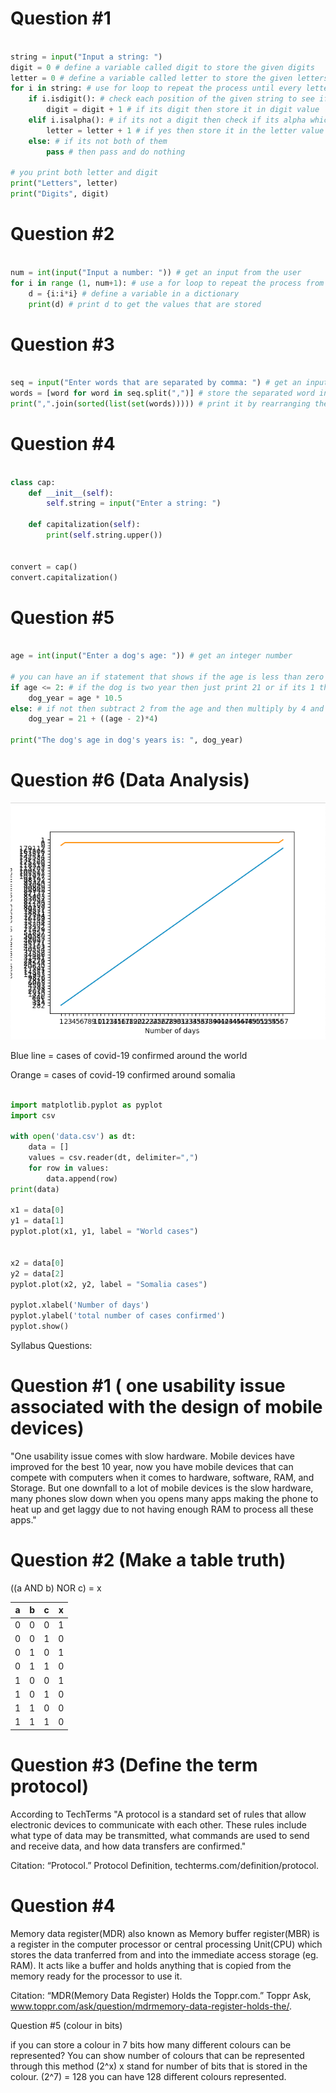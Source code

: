 # Question #1

```.py

string = input("Input a string: ")
digit = 0 # define a variable called digit to store the given digits
letter = 0 # define a variable called letter to store the given letters
for i in string: # use for loop to repeat the process until every letter and digit is checked
    if i.isdigit(): # check each position of the given string to see if its digit or not
        digit = digit + 1 # if its digit then store it in digit value 
    elif i.isalpha(): # if its not a digit then check if its alpha which is a letter 
        letter = letter + 1 # if yes then store it in the letter value 
    else: # if its not both of them 
        pass # then pass and do nothing 
    
# you print both letter and digit 
print("Letters", letter)
print("Digits", digit)

```

# Question #2

```.py

num = int(input("Input a number: ")) # get an input from the user
for i in range (1, num+1): # use a for loop to repeat the process from 1 to given num
    d = {i:i*i} # define a variable in a dictionary
    print(d) # print d to get the values that are stored

```

# Question #3

```.py

seq = input("Enter words that are separated by comma: ") # get an input from the user
words = [word for word in seq.split(",")] # store the separated word into words
print(",".join(sorted(list(set(words))))) # print it by rearranging the words by its alphabetic order

```

# Question #4 

```.py

class cap:
    def __init__(self):
        self.string = input("Enter a string: ")

    def capitalization(self):
        print(self.string.upper())


convert = cap()
convert.capitalization()

```

# Question #5

```.py

age = int(input("Enter a dog's age: ")) # get an integer number

# you can have an if statement that shows if the age is less than zero then exit 
if age <= 2: # if the dog is two year then just print 21 or if its 1 then print 10.5
    dog_year = age * 10.5
else: # if not then subtract 2 from the age and then multiply by 4 and then add 21 
    dog_year = 21 + ((age - 2)*4)

print("The dog's age in dog's years is: ", dog_year)

```

# Question #6 (Data Analysis)

![MartialDec](somliavsworld.png)

Blue line = cases of covid-19 confirmed around the world

Orange = cases of covid-19 confirmed around somalia

```.py

import matplotlib.pyplot as pyplot
import csv

with open('data.csv') as dt:
    data = []
    values = csv.reader(dt, delimiter=",")
    for row in values:
        data.append(row)
print(data)

x1 = data[0]
y1 = data[1]
pyplot.plot(x1, y1, label = "World cases")


x2 = data[0]
y2 = data[2]
pyplot.plot(x2, y2, label = "Somalia cases")

pyplot.xlabel('Number of days')
pyplot.ylabel('total number of cases confirmed')
pyplot.show()

```

Syllabus Questions:


# Question #1 ( one usability issue associated with the design of mobile devices)

"One usability issue comes with slow hardware. Mobile devices have improved for the best 10 year, now you have mobile devices
that can compete with computers when it comes to hardware, software, RAM, and Storage. But one downfall to a lot of mobile 
devices is the slow hardware, many phones slow down when you opens many apps making the phone to heat up and get laggy due 
to not having enough RAM to process all these apps."


# Question #2 (Make a table truth)


((a AND b) NOR c) = x

|a   |b   |c   |x|
|----|---|---|---|
|0   |0   |0   |1|
|0   |0   |1   |0|
|0   |1   |0   |1|
|0   |1   |1   |0|
|1   |0   |0   |1|
|1   |0   |1   |0|
|1   |1   |0   |0|
|1   |1   |1   |0|


# Question #3 (Define the term protocol)

According to TechTerms "A protocol is a standard set of rules that allow electronic devices to communicate with each other. 
These rules include what type of data may be transmitted, what commands are used to send and receive data, 
and how data transfers are confirmed."

Citation: “Protocol.” Protocol Definition, techterms.com/definition/protocol.


# Question #4

Memory data register(MDR) also known as Memory buffer register(MBR) is a register in the computer processor or
central processing Unit(CPU) which stores the data tranferred from and into the immediate access storage (eg. RAM). 
It acts like a buffer and holds anything that is copied from the memory ready for the processor to use it. 

Citation: “MDR(Memory Data Register) Holds the Toppr.com.” Toppr Ask, 
www.toppr.com/ask/question/mdrmemory-data-register-holds-the/.


Question #5 (colour in bits)

if you can store a colour in 7 bits how many different colours can be represented?
You can show number of colours that can be represented through this method
(2^x) x stand for number of bits that is stored in the colour.
(2^7) = 128 
you can have 128 different colours represented.
